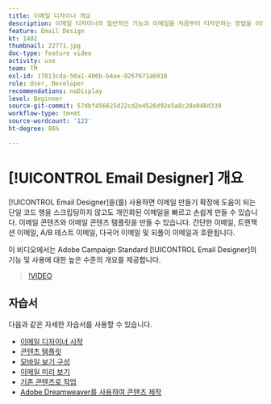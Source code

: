 ```yaml
---
title: 이메일 디자이너 개요
description: 이메일 디자이너의 일반적인 기능과 이메일을 처음부터 디자인하는 방법을 이해합니다.
feature: Email Design
kt: 1402
thumbnail: 22771.jpg
doc-type: feature video
activity: use
team: TM
exl-id: 17813cda-50a1-406b-b4ae-9267671a6910
role: User, Developer
recommendations: noDisplay
level: Beginner
source-git-commit: 57dbf456625d22cd2e4526d92e5a8c20a048d339
workflow-type: tm+mt
source-wordcount: '123'
ht-degree: 86%

---
```


# [!UICONTROL Email Designer] 개요

[!UICONTROL Email Designer]을(를) 사용하면 이메일 만들기 확장에 도움이 되는 단일 코드 행을 스크립팅하지 않고도 개인화된 이메일을 빠르고 손쉽게 만들 수 있습니다. 이메일 콘텐츠와 이메일 콘텐츠 템플릿을 만들 수 있습니다. 간단한 이메일, 트랜잭션 이메일, A/B 테스트 이메일, 다국어 이메일 및 되풀이 이메일과 호환됩니다.

이 비디오에서는 Adobe Campaign Standard [!UICONTROL Email Designer]의 기능 및 사용에 대한 높은 수준의 개요를 제공합니다.

>[!VIDEO](https://video.tv.adobe.com/v/22771?quality=12)

## 자습서

다음과 같은 자세한 자습서를 사용할 수 있습니다.

* [이메일 디자이너 시작](/help/designing-content/email-designer/getting-started-with-the-email-designer.md)
* [콘텐츠 템플릿](/help/designing-content/email-designer/email-content-templates.md)
* [모바일 보기 구성](/help/designing-content/email-designer/configure-the-mobile-view.md)
* [이메일 미리 보기](/help/designing-content/email-designer/preview-your-email.md)
* [기존 콘텐츠로 작업](/help/designing-content/email-designer/working-with-existing-content.md)
* [Adobe Dreamweaver를 사용하여 콘텐츠 제작](/help/designing-content/email-designer/dreamweaver-integration.md)
